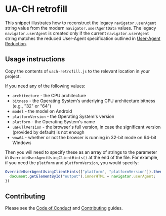 # UA-CH retrofill

This snippet illustrates how to reconstruct the legacy `navigator.userAgent`
string value from the modern `navigator.userAgentData` values. The legacy
`navigator.userAgent` is created only if the current `navigator.userAgent`
string matches the reduced User-Agent specification outlined in
[User-Agent Reduction](https://www.chromium.org/updates/ua-reduction).

## Usage instructions

Copy the contents of `uach-retrofill.js` to the relevant location in your project.

If you need any of the following values:

* `architecture` - the CPU architecture
* `bitness` - the Operating System's underlying CPU architecture bitness (e.g., "32" or "64")
* `model` - the model on Android
* `platformVersion` - the Operating System's version
* `platform` - the Operating System's name
* `uaFullVersion` - the browser's full version, in case the significant version (provided by default) is not enough
* `wow64` - whether or not the browser is running in 32-bit mode on 64-bit Windows

Then you will need to specify these as an array of strings to the parameter in `OverrideUserAgentUsingClientHints()` at the end of the file. For example, if you need the `platform` and `platformVersion`, you would specify:

```js
OverrideUserAgentUsingClientHints(["platform", "platformVersion"]).then(() => {
  document.getElementById("output").innerHTML = navigator.userAgent;
})
```

## Contributing

Please see the [Code of Conduct](docs/code-of-conduct.md) and [Contributing](docs/contributing.md) guides.
